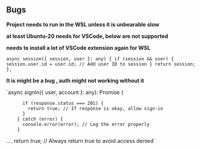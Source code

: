 ## Bugs

**Project needs to run in the WSL unless it is unbearable slow**

**at least Ubuntu-20 needs for VSCode, below are not supported**

**needs to install a lot of VSCode extension again for WSL**

`async session({ session, user }: any) {
      if (session && user) {
        session.user.id = user.id; // Add user ID to session
      }
      return session;
    },`

**It is might be a bug , auth might not working without it**

`async signIn({ user, account }: any): Promise<any> {

          if (response.status === 201) {
            return true; // If response is okay, allow sign-in
          }
        } catch (error) {
          console.error(error); // Log the error properly
        }

....
return true; // Always return true to avoid access denied`
